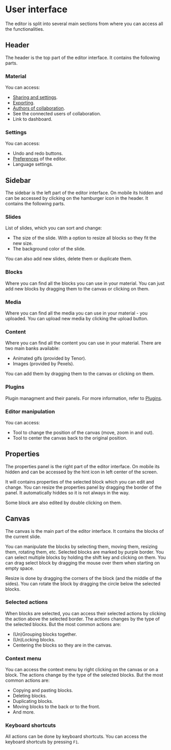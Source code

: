 # User interface

The editor is split into several main sections from where you can access all the functionalities.

## Header

The header is the top part of the editor interface.
It contains the following parts.

### Material

You can access:

- [Sharing and settings](../player/settings).
- [Exporting](./export).
- [Authors of collaboration](./collaboration).
- See the connected users of collaboration.
- Link to dashboard.

### Settings

You can access:

- Undo and redo buttons.
- [Preferences](./preferences) of the editor.
- Language settings.

## Sidebar

The sidebar is the left part of the editor interface.
On mobile its hidden and can be accessed by clicking on the hamburger icon in the header.
It contains the following parts.

### Slides

List of slides, which you can sort and change:

- The size of the slide. With a option to resize all blocks so they fit the new size.
- The background color of the slide.

You can also add new slides, delete them or duplicate them.

### Blocks

Where you can find all the blocks you can use in your material.
You can just add new blocks by dragging them to the canvas or clicking on them.

### Media

Where you can find all the media you can use in your material - you uploaded.
You can upload new media by clicking the upload button.

### Content

Where you can find all the content you can use in your material.
There are two main banks available:

- Animated gifs (provided by Tenor).
- Images (provided by Pexels).

You can add them by dragging them to the canvas or clicking on them.

### Plugins

Plugin managment and their panels.
For more information, refer to [Plugins](./plugins).

### Editor manipulation

You can access:

- Tool to change the position of the canvas (move, zoom in and out).
- Tool to center the canvas back to the original position.

## Properties

The properties panel is the right part of the editor interface.
On mobile its hidden and can be accessed by the hint icon in left center of the screen.

It will contains properties of the selected block which you can edit and change.
You can resize the properties panel by dragging the border of the panel.
It automatically hiddes so it is not always in the way.

Some block are also edited by double clicking on them.

## Canvas

The canvas is the main part of the editor interface.
It contains the blocks of the current slide.

You can manipulate the blocks by selecting them, moving them, resizing them, rotating them, etc.
Selected blocks are marked by purple border.
You can select multiple blocks by holding the shift key and clicking on them.
You can drag select block by dragging the mouse over them when starting on empty space.

Resize is done by dragging the corners of the block (and the middle of the sides).
You can rotate the block by dragging the circle below the selected blocks.

### Selected actions

When blocks are selected, you can access their selected actions by clicking the action above the selected border.
The actions changes by the type of the selected blocks.
But the most common actions are:
- (Un)Grouping blocks together.
- (Un)Locking blocks.
- Centering the blocks so they are in the canvas.

### Context menu

You can access the context menu by right clicking on the canvas or on a block.
The actions change by the type of the selected blocks.
But the most common actions are:
- Copying and pasting blocks.
- Deleting blocks.
- Duplicating blocks.
- Moving blocks to the back or to the front.
- And more.

### Keyboard shortcuts

All actions can be done by keyboard shortcuts.
You can access the keyboard shortcuts by pressing `F1`.